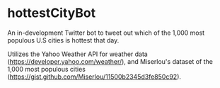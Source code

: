 # hottestCityBot

An in-development Twitter bot to tweet out which of the 1,000 most populous U.S cities is hottest that day.

Utilizes the Yahoo Weather API for weather data (https://developer.yahoo.com/weather/), and Miserlou's dataset of the 1,000 most populous cities (https://gist.github.com/Miserlou/11500b2345d3fe850c92).
